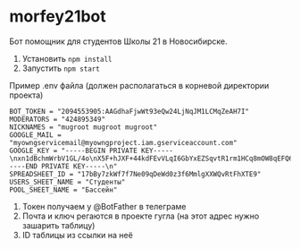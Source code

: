 # morfey21bot
Бот помощник для студентов Школы 21 в Новосибирске.

1. Установить
`npm install`
2. Запустить
`npm start`

Пример .env файла (должен располагаться в корневой директории проекта)
```
BOT_TOKEN = "2094553905:AAGdhaFjwWt93eQw24LjNqJM1LCMqZeAH7I"
MODERATORS = "424895349"
NICKNAMES = "mugroot mugroot mugroot"
GOOGLE_MAIL = "myowngservicemail@myowngproject.iam.gserviceaccount.com"
GOOGLE_KEY = "-----BEGIN PRIVATE KEY-----\nxn1dBchmWrbV1GL/4o\nX5F+hJXF+44kdFEvVLqI6GbYxEZSqvtR1rm1HCq8mOW8qEFQ6nJ6G\n-----END PRIVATE KEY-----\n"
SPREADSHEET_ID = "17bBy7zkWf7f7Ne09qDeWd0z3f6MmlgXXWQvRtFhXTE9"
USERS_SHEET_NAME = "Студенты"
POOL_SHEET_NAME = "Бассейн"
```
1. Токен получаем у @BotFather в телеграме
2. Почта и ключ регаются в проекте гугла (на этот адрес нужно зашарить таблицу)
3. ID таблицы из ссылки на неё